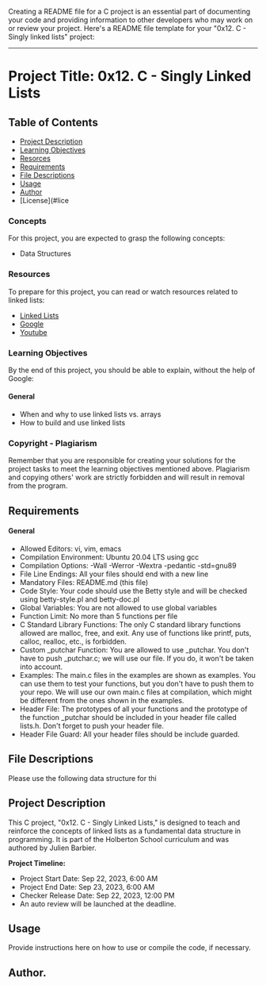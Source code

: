 Creating a README file for a C project is an essential part of documenting your code and providing information to other developers who may work on or review your project. Here's a README file template for your "0x12. C - Singly linked lists" project:

---

# Project Title: 0x12. C - Singly Linked Lists

## Table of Contents

- [Project Description](#project-description)
- [Learning Objectives](#learning-objectives)
- [Resorces](#resources)
- [Requirements](#requirements)
- [File Descriptions](#file-descriptions)
- [Usage](#usage)
- [Author](#author)
- [License](#lice

### Concepts

For this project, you are expected to grasp the following concepts:

- Data Structures

### Resources

To prepare for this project, you can read or watch resources related to linked lists:

- [Linked Lists](https://en.wikipedia.org/wiki/Linked_list)
- [Google](https://www.google.com)
- [Youtube](https://www.youtube.com)

### Learning Objectives

By the end of this project, you should be able to explain, without the help of Google:

#### General

- When and why to use linked lists vs. arrays
- How to build and use linked lists

### Copyright - Plagiarism

Remember that you are responsible for creating your solutions for the project tasks to meet the learning objectives mentioned above. Plagiarism and copying others' work are strictly forbidden and will result in removal from the program.

## Requirements

#### General

- Allowed Editors: vi, vim, emacs
- Compilation Environment: Ubuntu 20.04 LTS using gcc
- Compilation Options: -Wall -Werror -Wextra -pedantic -std=gnu89
- File Line Endings: All your files should end with a new line
- Mandatory Files: README.md (this file)
- Code Style: Your code should use the Betty style and will be checked using betty-style.pl and betty-doc.pl
- Global Variables: You are not allowed to use global variables
- Function Limit: No more than 5 functions per file
- C Standard Library Functions: The only C standard library functions allowed are malloc, free, and exit. Any use of functions like printf, puts, calloc, realloc, etc., is forbidden.
- Custom _putchar Function: You are allowed to use _putchar. You don't have to push _putchar.c; we will use our file. If you do, it won't be taken into account.
- Examples: The main.c files in the examples are shown as examples. You can use them to test your functions, but you don't have to push them to your repo. We will use our own main.c files at compilation, which might be different from the ones shown in the examples.
- Header File: The prototypes of all your functions and the prototype of the function _putchar should be included in your header file called lists.h. Don't forget to push your header file.
- Header File Guard: All your header files should be include guarded.

## File Descriptions

Please use the following data structure for thi
## Project Description

This C project, "0x12. C - Singly Linked Lists," is designed to teach and reinforce the concepts of linked lists as a fundamental data structure in programming. It is part of the Holberton School curriculum and was authored by Julien Barbier.

**Project Timeline:**
- Project Start Date: Sep 22, 2023, 6:00 AM
- Project End Date: Sep 23, 2023, 6:00 AM
- Checker Release Date: Sep 22, 2023, 12:00 PM
- An auto review will be launched at the deadline.

## Usage

Provide instructions here on how to use or compile the code, if necessary.

## Author.
